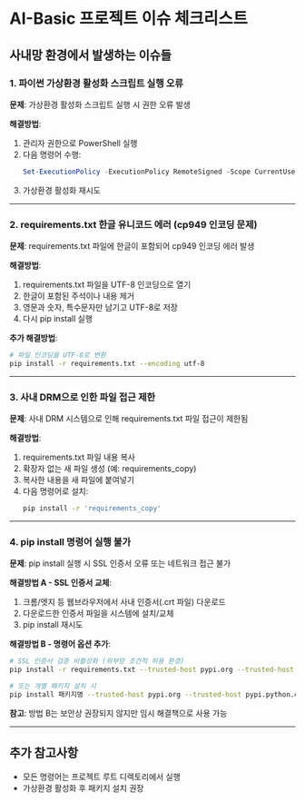 # AI-Basic 프로젝트 이슈 체크리스트

## 사내망 환경에서 발생하는 이슈들

### 1. 파이썬 가상환경 활성화 스크립트 실행 오류

**문제**: 가상환경 활성화 스크립트 실행 시 권한 오류 발생

**해결방법**:
1. 관리자 권한으로 PowerShell 실행
2. 다음 명령어 수행:
   ```powershell
   Set-ExecutionPolicy -ExecutionPolicy RemoteSigned -Scope CurrentUser
   ```
3. 가상환경 활성화 재시도

---

### 2. requirements.txt 한글 유니코드 에러 (cp949 인코딩 문제)

**문제**: requirements.txt 파일에 한글이 포함되어 cp949 인코딩 에러 발생

**해결방법**:
1. requirements.txt 파일을 UTF-8 인코딩으로 열기
2. 한글이 포함된 주석이나 내용 제거
3. 영문과 숫자, 특수문자만 남기고 UTF-8로 저장
4. 다시 pip install 실행

**추가 해결방법**:
```bash
# 파일 인코딩을 UTF-8로 변환
pip install -r requirements.txt --encoding utf-8
```

---

### 3. 사내 DRM으로 인한 파일 접근 제한

**문제**: 사내 DRM 시스템으로 인해 requirements.txt 파일 접근이 제한됨

**해결방법**:
1. requirements.txt 파일 내용 복사
2. 확장자 없는 새 파일 생성 (예: requirements_copy)
3. 복사한 내용을 새 파일에 붙여넣기
4. 다음 명령어로 설치:
   ```bash
   pip install -r 'requirements_copy'
   ```

---

### 4. pip install 명령어 실행 불가

**문제**: pip install 실행 시 SSL 인증서 오류 또는 네트워크 접근 불가

**해결방법 A - SSL 인증서 교체**:
1. 크롬/엣지 등 웹브라우저에서 사내 인증서(.crt 파일) 다운로드
2. 다운로드한 인증서 파일을 시스템에 설치/교체
3. pip install 재시도

**해결방법 B - 명령어 옵션 추가**:
```bash
# SSL 인증서 검증 비활성화 (외부망 조건적 허용 환경)
pip install -r requirements.txt --trusted-host pypi.org --trusted-host pypi.python.org --trusted-host files.pythonhosted.org

# 또는 개별 패키지 설치 시
pip install 패키지명 --trusted-host pypi.org --trusted-host pypi.python.org --trusted-host files.pythonhosted.org
```

**참고**: 방법 B는 보안상 권장되지 않지만 임시 해결책으로 사용 가능

---

## 추가 참고사항

- 모든 명령어는 프로젝트 루트 디렉토리에서 실행
- 가상환경 활성화 후 패키지 설치 권장